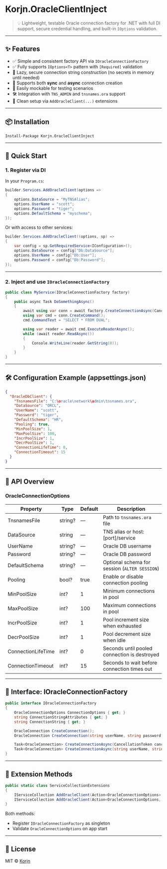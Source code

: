 # Korjn.OracleClientInject

> 💡 Lightweight, testable Oracle connection factory for .NET with full DI support, secure credential handling, and built-in `IOptions` validation.

---

## ✨ Features

- ✅ Simple and consistent factory API via `IOracleConnectionFactory`
- ✅ Fully supports `IOptions<T>` pattern with `[Required]` validation
- 🔐 Lazy, secure connection string construction (no secrets in memory until needed)
- 🎯 Supports both **sync** and **async** connection creation
- 🧪 Easily mockable for testing scenarios
- 🛠 Integration with `TNS_ADMIN` and `tnsnames.ora` support
- 🌱 Clean setup via `AddOracleClient(...)` extensions

---

## 📦 Installation

```
Install-Package Korjn.OracleClientInject
```

---

## 🚀 Quick Start

### 1. Register via DI

In your `Program.cs`:

```csharp
builder.Services.AddOracleClient(options =>
{
    options.DataSource = "MyTNSAlias";
    options.UserName = "scott";
    options.Password = "tiger";
    options.DefaultSchema = "myschema";
});
```

Or with access to other services:

```csharp
builder.Services.AddOracleClient((options, sp) =>
{
    var config = sp.GetRequiredService<IConfiguration>();
    options.DataSource = config["Db:DataSource"];
    options.UserName = config["Db:User"];
    options.Password = config["Db:Password"];
});
```

---

### 2. Inject and use `IOracleConnectionFactory`

```csharp
public class MyService(IOracleConnectionFactory factory)
{
    public async Task DoSomethingAsync()
    {
        await using var conn = await factory.CreateConnectionAsync(CancellationToken.None);
        using var cmd = conn.CreateCommand();
        cmd.CommandText = "SELECT * FROM DUAL";

        using var reader = await cmd.ExecuteReaderAsync();
        while (await reader.ReadAsync())
        {
            Console.WriteLine(reader.GetString(0));
        }
    }
}
```

---

## 🛠 Configuration Example (appsettings.json)

```json
{
  "OracleDbClient": {
    "TnsnamesFile": "C:\oracle\network\admin\tnsnames.ora",
    "DataSource": "ORCL",
    "UserName": "scott",
    "Password": "tiger",
    "DefaultSchema": "HR",
    "Pooling": true,
    "MinPoolSize": 1,
    "MaxPoolSize": 100,
    "IncrPoolSize": 1,
    "DecrPoolSize": 1,
    "ConnectionLifeTime": 0,
    "ConnectionTimeout": 15
  }
}
```

---

## 🧩 API Overview

### OracleConnectionOptions

| Property              | Type     | Default | Description                                        |
|-----------------------|----------|---------|----------------------------------------------------|
| TnsnamesFile          | string?  | —       | Path to `tnsnames.ora` file                        |
| DataSource            | string   | —       | TNS alias or host:[port]/service                   |
| UserName              | string?  | —       | Oracle DB username                                 |
| Password              | string?  | —       | Oracle DB password                                 |
| DefaultSchema         | string?  | —       | Optional schema for session (`ALTER SESSION`)      |
| Pooling               | bool?    | true    | Enable or disable connection pooling               |
| MinPoolSize           | int?     | 1       | Minimum connections in pool                        |
| MaxPoolSize           | int?     | 100     | Maximum connections in pool                        |
| IncrPoolSize          | int?     | 1       | Pool increment size when exhausted                 |
| DecrPoolSize          | int?     | 1       | Pool decrement size when idle                      |
| ConnectionLifeTime    | int?     | 0       | Seconds until pooled connection is destroyed       |
| ConnectionTimeout     | int?     | 15      | Seconds to wait before connection times out        |

---

## 🔧 Interface: IOracleConnectionFactory

```csharp
public interface IOracleConnectionFactory
{
    OracleConnectionOptions ConnectionOptions { get; }
    string ConnectionStringAttributes { get; }
    string ConnectionString { get; }

    OracleConnection CreateConnection();
    OracleConnection CreateConnection(string userName, string password);

    Task<OracleConnection> CreateConnectionAsync(CancellationToken cancellationToken);
    Task<OracleConnection> CreateConnectionAsync(string userName, string password, CancellationToken cancellationToken);
}
```

---

## 🧩 Extension Methods

```csharp
public static class ServiceCollectionExtensions
{
    IServiceCollection AddOracleClient(Action<OracleConnectionOptions> configure);
    IServiceCollection AddOracleClient(Action<OracleConnectionOptions, IServiceProvider> configureOptions);
}
```

Both methods:
- Register `IOracleConnectionFactory` as singleton
- Validate `OracleConnectionOptions` on app start

---

## 📜 License

MIT © [Korjn](https://github.com/Korjn)
